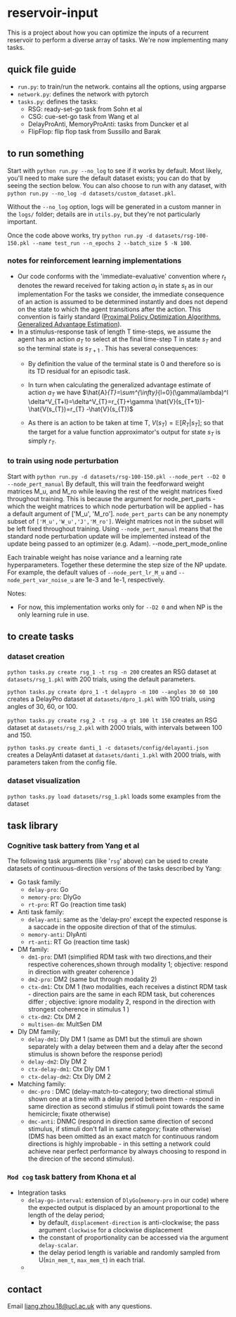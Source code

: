 # reservoir-input
This is a project about how you can optimize the inputs of a recurrent reservoir to perform a diverse array of tasks. We're now implementing many tasks.


## quick file guide
- `run.py`: to train/run the network. contains all the options, using argparse
- `network.py`: defines the network with pytorch
- `tasks.py`: defines the tasks:
    - RSG: ready-set-go task from Sohn et al
    - CSG: cue-set-go task from Wang et al
    - DelayProAnti, MemoryProAnti: tasks from Duncker et al
    - FlipFlop: flip flop task from Sussillo and Barak


## to run something
Start with `python run.py --no_log` to see if it works by default. Most likely, you'll need to make sure the default dataset exists; you can do that by seeing the section below.
You can also choose to run with any dataset, with `python run.py --no_log -d datasets/custom_dataset.pkl`.

Without the `--no_log` option, logs will be generated in a custom manner in the `logs/` folder; details are in `utils.py`, but they're not particularly important.

Once the code above works, try `python run.py -d datasets/rsg-100-150.pkl --name test_run --n_epochs 2 --batch_size 5 -N 100`.


### notes for reinforcement learning implementations

- Our code conforms with the  'immediate-evaluative' convention where $r_t$ denotes the reward received for taking action $a_{t}$ in state $s_t$ as in our implementation For the tasks we consider, the immediate consequence of an action is assumed to be determined instantly and does not depend on the state to which the agent transitions after the action. This convention is fairly standard ([Proximal Policy Optimization Algorithms](https://arxiv.org/pdf/1707.06347.pdf), [Generalized Advantage Estimation](https://arxiv.org/pdf/1506.02438.pdf)). 
- In a stimulus-response task of length T time-steps, we assume the agent has an action $a_T$ to select at the final time-step T in state $s_T$ and so the terminal state is $s_{T+1}$ . This has several consequences:
    - By definition the value of the terminal state is 0 and therefore so is its TD residual for an episodic task.
    - In turn when calculating the generalized advantage estimate of action $a_T$ we have
      $\hat{A}_{T}=\sum^{\infty}_{l=0}(\gamma\lambda)^l \delta^V_{T+l}=\delta^V_{T}=r_{T}+\gamma \hat{V}(s_{T+1})-\hat{V(s_{T})=r_{T} -\hat{V}(s_{T})$

    - As there is an action to be taken at time T, $V(s_T)=\mathbb{E}[R_{T}|s_{T}]$; so that the target for a value function approximator's output for state $s_T$ is simply $r_T$.

### to train using node perturbation
Start with `python run.py -d datasets/rsg-100-150.pkl --node_pert --D2 0 --node_pert_manual`
By default, this will train the feedforward weight matrices M_u, and M_ro while leaving the rest of the weight matrices fixed throughout training.
This is because the argument for node_pert_parts - which the weight matrices to which node perturbation will be applied - has a default argument of ['M_u', 'M_ro'].
`node_pert_parts` can be any nonempty subset of `['M_u','W_u','J','M_ro']`. Weight matrices not in the subset will be left fixed throughout training.
Using `--node_pert_manual` means that the standard node perturbation update will be implemented instead of the update being passed to an optimizer (e.g. Adam). 
--node_pert_mode_online 


Each trainable weight has noise variance and a learning rate hyperparameters. Together these determine the step size of the NP update.
For example, the default values of `--node_pert_lr_M_u` and `--node_pert_var_noise_u` are 1e-3 and 1e-1, respectively.

Notes: 
- For now, this implementation works only for `--D2 0` and when NP is the only learning rule in use.




## to create tasks
### dataset creation
`python tasks.py create rsg_1 -t rsg -n 200` creates an RSG dataset at `datasets/rsg_1.pkl` with 200 trials, using the default parameters.

`python tasks.py create dpro_1 -t delaypro -n 100 --angles 30 60 100` creates a DelayPro dataset at `datasets/dpro_1.pkl` with 100 trials, using angles of 30, 60, or 100.

`python tasks.py create rsg_2 -t rsg -a gt 100 lt 150`
creates an RSG dataset at `datasets/rsg_2.pkl` with 2000 trials, with intervals between 100 and 150.

`python tasks.py create danti_1 -c datasets/config/delayanti.json` creates a DelayAnti dataset at `datasets/danti_1.pkl` with 2000 trials, with parameters taken from the config file.

### dataset visualization
`python tasks.py load datasets/rsg_1.pkl` loads some examples from the dataset


## task library 
### Cognitive task battery from Yang et al
The following task arguments (like '`rsg`' above) can be used to create datasets of continuous-direction versions of the tasks described by Yang:
- Go task family:
    - `delay-pro`: Go 
    - `memory-pro`: DlyGo 
    - `rt-pro`: RT Go (reaction time task)
- Anti task family:
    - `delay-anti`: same as the 'delay-pro' except the expected response is a saccade in the opposite direction of that of the stimulus.
    - `memory-anti`: DlyAnti
    - `rt-anti`: RT Go (reaction time task)
- DM family:
    - `dm1-pro`: DM1 (simplified RDM task with two directions,and their respective coherences,shown through modality 1; objective: respond in direction with greater coherence )
    - `dm2-pro`: DM2 (same but through modality 2)
    - `ctx-dm1`: Ctx DM 1 (two modalities, each receives a distinct RDM task -  direction pairs are the same in each RDM task, but coherences differ ; objective: ignore modality 2, respond in the direction with strongest coherence in stimulus 1 )
    - `ctx-dm2`: Ctx DM 2 
    - `multisen-dm`: MultSen DM 
- Dly DM family;
    - `delay-dm1`: Dly DM 1 (same as DM1 but the stimuli are shown separately with a delay between them and a delay after the second stimulus is shown before the response period)
    - `delay-dm2`: Dly DM 2 
    - `ctx-delay-dm1`: Ctx Dly DM 1 
    - `ctx-delay-dm2`: Ctx Dly DM 2
- Matching family:
    - `dmc-pro` : DMC (delay-match-to-category; two directional stimuli shown one at a time with a delay period betwen them - respond in same direction as second stimulus if stimuli point towards the same hemicircle; fixate otherwise)
    - `dmc-anti`: DNMC (respond in direction same direction of second stimulus, if stimuli don't fall in same category; fixate otherwise)
    (DMS has been omitted as an exact match for continuous random directions is highly improbable - in this setting a network could achieve near perfect performance by always choosing to respond in the direcion of the second stimulus).



### `Mod cog` task battery from Khona et al 
- Integration tasks
    - `delay-go-interval`: extension of `DlyGo`(`memory-pro` in our code) where the expected output is displaced by an amount proportional to the length of the delay period; 
        - by default, `displacement-direction` is anti-clockwise; the pass argument `clockwise` for a clockwise displacement
        - the constant of proportionality can be accessed via the argument `delay-scalar`. 
        - the delay period length is variable and randomly sampled from U(`min_mem_t`, `max_mem_t`) in each trial. 
    -
    



## contact
Email <liang.zhou.18@ucl.ac.uk> with any questions.
